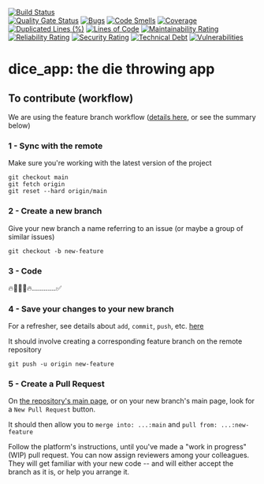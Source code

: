 [![Build Status](https://codefirst.iut.uca.fr/api/badges/alexis.drai/dice_app/status.svg)](https://codefirst.iut.uca.fr/alexis.drai/dice_app)  
[![Quality Gate Status](https://codefirst.iut.uca.fr/sonar/api/project_badges/measure?project=dice-app&metric=alert_status&token=a4a1c83e8766b2dd76561692e9b554a2a8317223)](https://codefirst.iut.uca.fr/sonar/dashboard?id=dice-app)
[![Bugs](https://codefirst.iut.uca.fr/sonar/api/project_badges/measure?project=dice-app&metric=bugs&token=a4a1c83e8766b2dd76561692e9b554a2a8317223)](https://codefirst.iut.uca.fr/sonar/dashboard?id=dice-app)
[![Code Smells](https://codefirst.iut.uca.fr/sonar/api/project_badges/measure?project=dice-app&metric=code_smells&token=a4a1c83e8766b2dd76561692e9b554a2a8317223)](https://codefirst.iut.uca.fr/sonar/dashboard?id=dice-app)
[![Coverage](https://codefirst.iut.uca.fr/sonar/api/project_badges/measure?project=dice-app&metric=coverage&token=a4a1c83e8766b2dd76561692e9b554a2a8317223)](https://codefirst.iut.uca.fr/sonar/dashboard?id=dice-app)
[![Duplicated Lines (%)](https://codefirst.iut.uca.fr/sonar/api/project_badges/measure?project=dice-app&metric=duplicated_lines_density&token=a4a1c83e8766b2dd76561692e9b554a2a8317223)](https://codefirst.iut.uca.fr/sonar/dashboard?id=dice-app)
[![Lines of Code](https://codefirst.iut.uca.fr/sonar/api/project_badges/measure?project=dice-app&metric=ncloc&token=a4a1c83e8766b2dd76561692e9b554a2a8317223)](https://codefirst.iut.uca.fr/sonar/dashboard?id=dice-app)
[![Maintainability Rating](https://codefirst.iut.uca.fr/sonar/api/project_badges/measure?project=dice-app&metric=sqale_rating&token=a4a1c83e8766b2dd76561692e9b554a2a8317223)](https://codefirst.iut.uca.fr/sonar/dashboard?id=dice-app)
[![Reliability Rating](https://codefirst.iut.uca.fr/sonar/api/project_badges/measure?project=dice-app&metric=reliability_rating&token=a4a1c83e8766b2dd76561692e9b554a2a8317223)](https://codefirst.iut.uca.fr/sonar/dashboard?id=dice-app)
[![Security Rating](https://codefirst.iut.uca.fr/sonar/api/project_badges/measure?project=dice-app&metric=security_rating&token=a4a1c83e8766b2dd76561692e9b554a2a8317223)](https://codefirst.iut.uca.fr/sonar/dashboard?id=dice-app)
[![Technical Debt](https://codefirst.iut.uca.fr/sonar/api/project_badges/measure?project=dice-app&metric=sqale_index&token=a4a1c83e8766b2dd76561692e9b554a2a8317223)](https://codefirst.iut.uca.fr/sonar/dashboard?id=dice-app)
[![Vulnerabilities](https://codefirst.iut.uca.fr/sonar/api/project_badges/measure?project=dice-app&metric=vulnerabilities&token=a4a1c83e8766b2dd76561692e9b554a2a8317223)](https://codefirst.iut.uca.fr/sonar/dashboard?id=dice-app)
# dice_app: the die throwing app
## To contribute (workflow)
We are using the feature branch workflow ([details here](https://www.atlassian.com/git/tutorials/comparing-workflows/feature-branch-workflow), or see the summary below)
### 1 - Sync with the remote 
Make sure you're working with the latest version of the project
```
git checkout main
git fetch origin 
git reset --hard origin/main
```
### 2 - Create a new branch
Give your new branch a name referring to an issue (or maybe a group of similar issues)
```
git checkout -b new-feature
```
### 3 - Code
:fire::technologist::bug::fire:............:white_check_mark:
### 4 - Save your changes to your new branch
For a refresher, see details about `add`, `commit`, `push`, etc. [here](https://www.atlassian.com/git/tutorials/saving-changes)  

It should involve creating a corresponding feature branch on the remote repository
```
git push -u origin new-feature
```
### 5 - Create a Pull Request
On [the repository's main page](https://codefirst.iut.uca.fr/git/alexis.drai/dice_app), or on your new branch's main page, look for a `New Pull Request` button.  

It should then allow you to `merge into: ...:main` and `pull from: ...:new-feature`  

Follow the platform's instructions, until you've made a "work in progress" (WIP) pull request. You can now assign reviewers among your colleagues. They will get familiar with your new code -- and will either accept the branch as it is, or help you arrange it.
